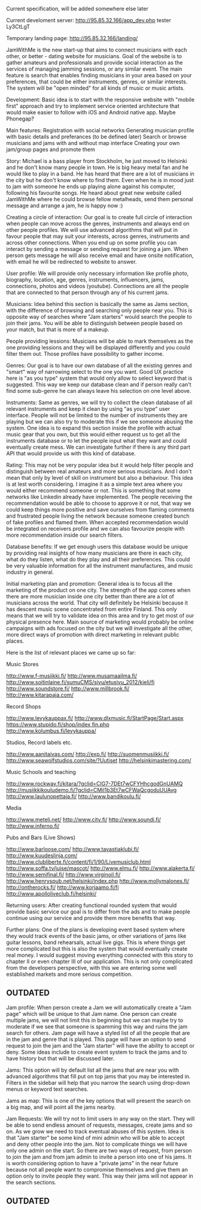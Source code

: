 Current specification, will be added somewhere else later

Current develoment server:
http://95.85.32.166/app_dev.php
tester
Ly3CtLgT

Temporary landing page: http://95.85.32.166/landing/


JamWithMe is the new start-up that aims to connect musicians with each other, or better - dating website for musicians. Goal of the website is to gather amateurs and professionals and provide social interaction as the services of managing jamming sessions, or any similar event. The main feature is search that enables finding musicians in your area based on your preferences, that could be either instruments, genres, or similar interests. The system will be "open minded" for all kinds of music or music artists.

Development:
Basic idea is to start with the responsive website with "mobile first" approach and try to implement service oriented architecture that would make easier to follow with iOS and Android native app. Maybe Phonegap?

Main features:
Registration with social networks
Generating musician profile with basic details and preferances (to be defined later)
Search or browse musicians and jams with and without map interface
Creating your own jam/group pages and promote them


Story:
Michael is a bass player from Stockholm, he just moved to Helsinki and he don't know many people in town. He is big heavy metal fan and he would like to play in a band. He has heard that there are a lot of musicians in the city but he don't know where to find them. Even when he is in mood just to jam with someone he ends up playing alone against his computer, following his favourite songs.
He heard about great new website called JamWithMe where he could browse fellow metalheads, send them personal message and arrange a jam, he is happy now :)

Creating a circle of interaction:
Our goal is to create full circle of interaction when people can move across the genres, instruments and always end on other people profiles. We will use advanced algorithms that will put in favour people that may suit your interests, across genres, instruments and across other connections. When you end up on some profile you can interact by sending a message or sending request for joining a jam.
When person gets message he will also receive email and have onsite notification, with email he will be redirected to website to answer.

User profile:
We will provide only necessary information like profile photo, biography, location, age, genres, instruments, influencers, jams, connections, photos and videos (youtube). Connections are all the people that are connected to that person through any of his current jams.



Musicians:
Idea behind this section is basically the same as Jams section, with the difference of browsing and searching only people near you. This is opposite way of searches where "Jam starters" would search the people to join their jams. You will be able to distinguish between people based on your match, but that is more of a makeup.

People providing lessions:
Musicians will be able to mark themselves as the one providing lessions and they will be displayed differently and you could filter them out. Those profiles have possibility to gather income.

Genres:
Our goal is to have our own database of all the existing genres and "smart" way of narrowing select to the one you want. Good UX practice here is "as you type" system that would only allow to select keyword that is suggested. This way we keep our database clean and if person really can't find some sub-genre he can always leave his selection on one level above. 

Instruments:
Same as genres, we will try to collect the clean database of all relevant instruments and keep it clean by using "as you type" user interface. People will not be limited to the number of instruments they are playing but we can also try to moderate this if we see someone abusing the system. One idea is to expand this section inside the profile with actual music gear that you own, but this would either request us to get all the instruments database or to let the people input what they want and could eventually create mess. We can investigate further if there is any third part API that would provide us with this kind of database.

Rating:
This may not be very popular idea but it would help filter people and distinguish between real amateurs and more serious musicians. And I don't mean that only by level of skill on instrument but also a behaviour. This idea is at lest worth considering. I imagine it as a simple text area where you would either recommend someone or not. This is something that some networks like Linkedin already have implemented. The people receiving the recommendation would be able to choose to approve it or not, that way we could keep things more positive and save ourselves from flaming comments and frustrated people living the network because someone created bunch of fake profiles and flamed them. When accepted recommendation would be integrated on receivers profile and we can also favourize people with more recommendation inside our search filters.

Database benefits:
If we get enough users this database would be unique by providing real insights of how many musicians are there in each city, what do they listen, what do they play and all their preferences. This could be very valuable information for all the instrument manufactures, and music industry in general. 

Initial marketing plan and promotion:
General idea is to focus all the marketing of the product on one city. The strength of the app comes when there are more musician inside one city better than there are a lot of musicians across the world. That city will definitely be Helsinki because it has descent music scene concentrated from entire Finland. This only means that we will try to validate idea on this area and try to get most of our physical presence here. Main source of marketing would probably be online campaigns with ads focused on the city but we will investigate all the other, more direct ways of promotion with direct marketing in relevant public places.

Here is the list of relevant places we came up so far:

Music Stores

http://www.f-musiikki.fi/
http://www.musamaailma.fi/
http://www.soitinlaine.fi/sumuCMS/sivu/etusivu_2012/kieli/fi
http://www.soundstore.fi/
http://www.millbrook.fi/
http://www.kitarapaja.com/

Record Shops

http://www.levykauppax.fi/
http://www.dlxmusic.fi/StartPage/Start.aspx
https://www.stupido.fi/shop/index,fin.php
http://www.kolumbus.fi/levykauppa/

Studios, Record labels etc.

http://www.aanitaivas.com/
http://exp.fi/
http://suomenmusiikki.fi/
http://www.seawolfstudios.com/site/?Uutiset
http://helsinkimastering.com/

Music Schools and teaching

http://www.rockway.fi/kitara/?gclid=CIG7-7DEt7wCFYHhcgodGnUAMQ
http://musiikkikouludemo.fi/?gclid=CMiI1b3Et7wCFWaQcgoduUUAvg
http://www.laulunopettaja.fi/
http://www.bandikoulu.fi/
 
Media

http://www.meteli.net/
http://www.city.fi/
http://www.soundi.fi/
http://www.inferno.fi/

Pubs and Bars (Live Shows)

http://www.barloose.com/
http://www.tavastiaklubi.fi/
http://www.kuudeslinja.com/
http://www.clubliberte.fi/content/fi/1/90/Livemusiclub.html
http://www.soffa.tv/juise/mascot/
http://www.elmu.fi/
http://www.alakerta.fi/
http://www.semifinal.fi/
http://www.virginoil.fi/
http://www.henryspub.net/helsinki/index.php
http://www.mollymalones.fi/
http://ontherocks.fi/
http://www.korjaamo.fi/fi
http://www.apolloliveclub.fi/helsinki/


Returning users:
After creating functional rounded system that would provide basic service our goal is to differ from the ads and to make people continue using our service and provide them more benefits that way. 

Further plans:
One of the plans is developing event based system where they would track events of the basic jams, or other variations of jams like guitar lessons, band rehearsals, actual live gigs.
This is where things get more complicated but this is also the system that would eventually create real money. I would suggest moving everything connected with this story to chapter II or even chapter III of our application. This is not only complicated from the developers perspective, with this we are entering some well established markets and more serious competition. 



OUTDATED
-----

Jam profile:
When person create a Jam we will automatically create a "Jam page" which will be unique to that Jam name. One person can create multiple jams, we will not limit this in beginning but we can maybe try to moderate if we see that someone is spamming this way and ruins the jam search for others. Jam page will have a styled list of all the people that are in the jam and genre that is played. This page will have an option to send request to join the jam and the "Jam starter" will have the ability to accept or deny.
Some ideas include to create event system to track the jams and to have history but that will be discussed later.

Jams:
This option will by default list all the jams that are near you with advanced algorithms that fill put on top jams that you may be interested in. Filters in the sidebar will help that you narrow the search using drop-down menus or keyword text searches.

Jams as map:
This is one of the key options that will present the search on a big map, and will point all the jams nearby.

Jam Requests:
We will try not to limit users in any way on the start. They will be able to send endless amount of requests, messages, create jams and so on. As we grow we need to track eventual abuses of this system. Idea is that "Jam starter" be some kind of mini admin who will be able to accept and deny other people into the jam. Not to complicate things we will have only one admin on the start. So there are two ways of request, from person to join the jam and from jam admin to invite a person into one of his jams. It is worth considering option to have a "private jams" in the near future because not all people want to compromise themselves and give them an option only to invite people they want. This way their jams will not appear in the search sections.

OUTDATED
-----
